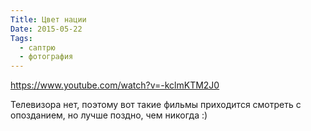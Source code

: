 ```yaml
---
Title: Цвет нации
Date: 2015-05-22
Tags:
  - саптрю
  - фотография
---
```


https://www.youtube.com/watch?v=-kclmKTM2J0

Телевизора нет, поэтому вот такие фильмы приходится смотреть с опозданием, но лучше поздно, чем никогда :)
